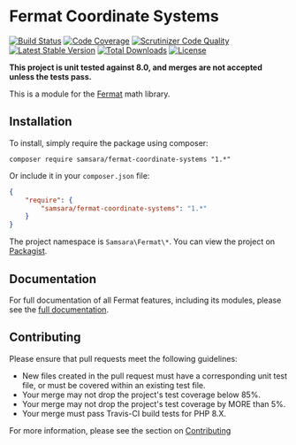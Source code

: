 # Fermat Coordinate Systems

[![Build Status](https://scrutinizer-ci.com/g/SamsaraLabs/FermatCoordinateSystems/badges/build.png?b=master)](https://scrutinizer-ci.com/g/SamsaraLabs/FermatCoordinateSystems/build-status/master) [![Code Coverage](https://scrutinizer-ci.com/g/SamsaraLabs/FermatCoordinateSystems/badges/coverage.png?b=master)](https://scrutinizer-ci.com/g/JordanRL/Fermat/?branch=master) [![Scrutinizer Code Quality](https://scrutinizer-ci.com/g/SamsaraLabs/FermatCoordinateSystems/badges/quality-score.png?b=master)](https://scrutinizer-ci.com/g/SamsaraLabs/FermatCoordinateSystems/?branch=master) [![Latest Stable Version](https://poser.pugx.org/samsara/fermat-coordinate-systems/v/stable)](https://packagist.org/packages/samsara/fermat-coordinate-systems) [![Total Downloads](https://poser.pugx.org/samsara/fermat-coordinate-systems/downloads)](https://packagist.org/packages/samsara/fermat-coordinate-systems) [![License](https://poser.pugx.org/samsara/fermat-coordinate-systems/license)](https://packagist.org/packages/samsara/fermat-coordinate-systems)

**This project is unit tested against 8.0, and merges are not accepted unless the tests pass.**

This is a module for the [Fermat](https://github.com/JordanRL/Fermat) math library.

## Installation

To install, simply require the package using composer:

    composer require samsara/fermat-coordinate-systems "1.*"
    
Or include it in your `composer.json` file:

```json
{
    "require": {
        "samsara/fermat-coordinate-systems": "1.*"
    }
}
```

The project namespace is `Samsara\Fermat\*`. You can view the project on [Packagist](https://packagist.org/packages/samsara/fermat).

## Documentation

For full documentation of all Fermat features, including its modules, please see the [full documentation](https://jordanrl.github.io/Fermat/).

## Contributing

Please ensure that pull requests meet the following guidelines:

- New files created in the pull request must have a corresponding unit test file, or must be covered within an existing test file.
- Your merge may not drop the project's test coverage below 85%.
- Your merge may not drop the project's test coverage by MORE than 5%.
- Your merge must pass Travis-CI build tests for PHP 8.X.

For more information, please see the section on [Contributing](CONTRIBUTING.md)
